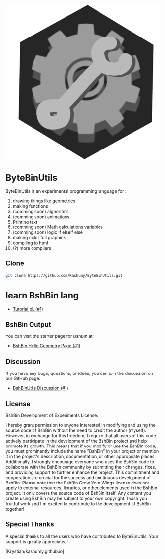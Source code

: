 ![Byte Shell](/bsd.png)

# ByteBinUtils
ByteBinUtils is an experimental programming language for :

1. drawing things like geometries
2. making functions
3. (comming soon) alghoritms
4. (comming soon) animations
5. Printing text
6. (comming soon) Math calculations variables
7. (comming soon) logic if elseif else
8. making color full graphick
9. compiling to html
10. (?) more compilers


## Clone

```bash
git clone https://github.com/Kashumy/ByteBinUtils.git
```
# learn BshBin lang
 - [Tutorial pl. (#1)](https://github.com/Kashumy/ByteBinUtils/blob/main/BshBIN.md)

## BshBin Output

You can visit the starter page for BshBin at:

- [BshBin Hello Geometry Page (#1)](https://kashumy.github.io/ByteBinUtils/)

## Discussion

If you have any bugs, questions, or ideas, you can join the discussion on our GitHub page:

- [BshBinUtils Discussion (#1)](https://github.com/Kashumy/ByteBinUtils/discussions/2)

## License

BshBin Development of Experiments License:

I hereby grant permission to anyone interested in modifying 
and using the source code of BshBin without the need to credit the author (myself). However, in exchange for this freedom, I 
require that all users of this code actively participate in the development of the BshBin project and help promote its growth.
This means that if you modify or use the BshBin code, you must prominently include the name "BshBin" in your project or mention it in the project's description, documentation, or other appropriate places.
Additionally, I strongly encourage everyone who uses the BshBin code to collaborate with the BshBin community by submitting their changes, fixes, and providing support to further enhance the project.
This commitment and cooperation are crucial for the success and continuous development of BshBin. 
Please note that the BshBin Grow Your Wings license does not apply to external resources, libraries, 
or other elements used in the BshBin project.
It only covers the source code of BshBin itself. 
Any content you create using BshBin may be subject to your own copyright. 
I wish you fruitful work and I'm excited to contribute to the development of BshBin together!

## Special Thanks

A special thanks to all the users who have contributed to ByteBinUtils. Your support is greatly appreciated!

[Krystian/kashumy.github.io]





